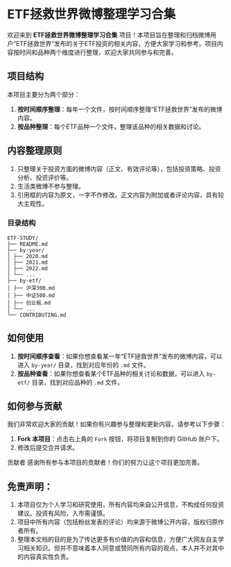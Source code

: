 # ETF拯救世界微博整理学习合集

欢迎来到 **ETF拯救世界微博整理学习合集** 项目！本项目旨在整理和归档微博用户“ETF拯救世界”发布的关于ETF投资的相关内容，方便大家学习和参考。项目内容按时间和品种两个维度进行整理，欢迎大家共同参与和完善。

## 项目结构

本项目主要分为两个部分：

1. **按时间顺序整理**：每年一个文件，按时间顺序整理“ETF拯救世界”发布的微博内容。
2. **按品种整理**：每个ETF品种一个文件，整理该品种的相关数据和讨论。

## 内容整理原则

1. 只整理关于投资方面的微博内容（正文、有效评论等），包括投资策略、投资分析、投资评价等。
2. 生活类微博不参与整理。
3. 引用框的内容为原文，一字不作修改。正文内容为附加或者评论内容，具有较大主观性。


### 目录结构
```
ETF-STUDY/
├── README.md
├── by-year/
│ ├── 2020.md
│ ├── 2021.md
│ ├── 2022.md
│ └── ...
├── by-etf/
│ ├── 沪深300.md
│ ├── 中证500.md
│ ├── 创业板.md
│ └── ...
└── CONTRIBUTING.md
```

## 如何使用

1. **按时间顺序查看**：如果你想查看某一年“ETF拯救世界”发布的微博内容，可以进入 `by-year/` 目录，找到对应年份的 `.md` 文件。
2. **按品种查看**：如果你想查看某个ETF品种的相关讨论和数据，可以进入 `by-etf/` 目录，找到对应品种的 `.md` 文件。

## 如何参与贡献

我们非常欢迎大家的贡献！如果你有兴趣参与整理和更新内容，请参考以下步骤：

1. **Fork 本项目**：点击右上角的 `Fork` 按钮，将项目复制到你的 GitHub 账户下。
2. 修改后提交合并请求。

贡献者
感谢所有参与本项目的贡献者！你们的努力让这个项目更加完善。

## **免责声明：**

1. 本项目仅为个人学习和研究使用，所有内容均来自公开信息，不构成任何投资建议。投资有风险，入市需谨慎。
2. 项目中所有内容（包括粉丝发表的评论）均来源于微博公开内容，版权归原作者所有。
3. 整理本文档的目的是为了传达更多有价值的内容和信息，方便广大网友自主学习相关知识。但并不意味着本人同意或赞同所有内容的观点，本人并不对其中的内容真实性负责。
